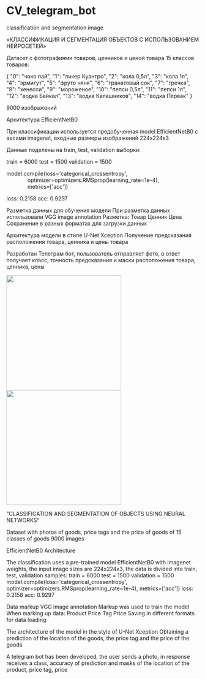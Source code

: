 # CV_telegram_bot

classification and segmentation image

«КЛАССИФИКАЦИЯ И СЕГМЕНТАЦИЯ ОБЪЕКТОВ С ИСПОЛЬЗОВАНИЕМ НЕЙРОСЕТЕЙ»

Датасет с фотографиями товаров, ценников и ценой товара
15 классов товаров:

{
	"0": "чоко пай",
	"1": "ликер Куантро",
	"2": "кола 0,5л",
	"3": "кола 1л",
	"4": "эрмигут",
	"5": "фруто няня",
	"6": "гранатовый сок",
	"7": "гречка",
	"8": "хенесси",
	"9": "мороженое",
	"10": "пепси 0,5л",
	"11": "пепси 1л",
	"12": "водка Байкал",
	"13": "водка Калашников",
	"14": "водка Первак"
}

9000 изображений

Архитектура EfficientNetB0

При классификации используется предобученная model EfficientNetB0 с весами imagenet, входные размеры изображений 224х224х3

Данные поделены на train, test, validation выборки:

train = 6000
test = 1500
validation = 1500

model.compile(loss='categorical_crossentropy',
              optimizer=optimizers.RMSprop(learning_rate=1e-4),
              metrics=['acc'])
              
loss: 0.2158
acc: 0.9297

Разметка данных для обучения модели
При разметка данных использовали VGG image annotation
Разметка:
Товар
Ценник
Цена
Cохранение в разных форматах для загрузки данных

Архитектура модели в стиле U-Net Xception
Получение предсказания расположения товара, ценника и цены товара

Разработан Телеграм бот, пользователь отправляет фото, в ответ получает класс, точность предсказания и маски расположения товара, ценника, цены

<div class="img-div">
  <img src="https://user-images.githubusercontent.com/61515881/167557037-a4950eff-06ab-40fd-a45c-b36640b854a6.png" width="300" />
  <img src="https://user-images.githubusercontent.com/61515881/167557457-bcbcca24-673b-4824-a81d-13e1e2461a87.png" width="300" />
</div>

"CLASSIFICATION AND SEGMENTATION OF OBJECTS USING NEURAL NETWORKS"

Dataset with photos of goods, price tags and the price of goods of 15 classes of goods 9000 images

EfficientNetB0 Architecture

The classification uses a pre-trained model EfficientNetB0 with imagenet weights, the input image sizes are 224x224x3, the data is divided into train, test, validation samples: train = 6000 test = 1500 validation = 1500 model.compile(loss='categorical_crossentropy', optimizer=optimizers.RMSprop(learning_rate=1e-4), metrics=['acc']) loss: 0.2158 acc: 0.9297

Data markup VGG image annotation Markup was used to train the model When marking up data: Product Price Tag Price Saving in different formats for data loading

The architecture of the model in the style of U-Net Xception Obtaining a prediction of the location of the goods, the price tag and the price of the goods

A telegram bot has been developed, the user sends a photo, in response receives a class, accuracy of prediction and masks of the location of the product, price tag, price
